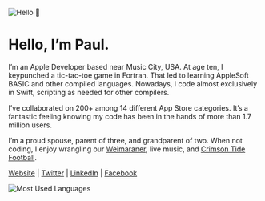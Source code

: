![Hello 👋](https://i.imgur.com/R8tF78Q.jpg)

Hello, I’m Paul.
===

I’m an Apple Developer based near Music City, USA. At age ten, I keypunched a tic-tac-toe game in Fortran. That led to learning AppleSoft BASIC and other compiled languages. Nowadays, I code almost exclusively in Swift, scripting as needed for other compilers.

I’ve collaborated on 200+ among 14 different App Store categories. It’s a fantastic feeling knowing my code has been in the hands of more than 1.7 million users.

I’m a proud spouse, parent of three, and grandparent of two. When not coding, I enjoy wrangling our [Weimaraner](https://www.akc.org/dog-breeds/weimaraner), live music, and [Crimson Tide Football](https://en.wikipedia.org/wiki/Alabama_Crimson_Tide_football).

[Website](https://adams.io) | 
[Twitter](https://www.twitter.com/pkadams67) | 
[LinkedIn](https://www.linkedin.com/in/pkadams67) |
[Facebook](http://facebook.com/pkadams67)

![Most Used Languages](https://github-readme-stats.vercel.app/api/top-langs/?username=pkadams67&layout=compact)
